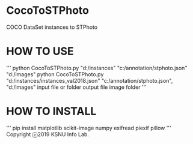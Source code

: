 # CocoToSTPhoto
COCO DataSet instances to STPhoto

# HOW TO USE
'''
python CocoToSTPhoto.py "d:/instances" "c:/annotation/stphoto.json" "d:/images"
python CocoToSTPhoto.py "d:/instances/instances_val2018.json" "c:/annotation/stphoto.json", "d:/images"
                                input file or folder                   output file          image folder
'''
# HOW TO INSTALL
'''
  pip install matplotlib scikit-image numpy exifread piexif pillow
'''
Copyright ⓒ2019 KSNU Info Lab.
  
